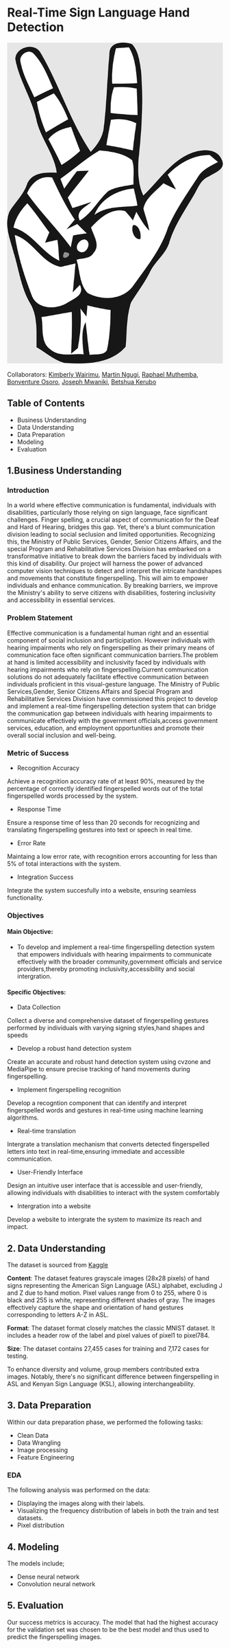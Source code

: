 # Real-Time Sign Language Hand Detection

![ksl image](https://github.com/BetshuaK/The_Black_Tide/raw/main/ksl%20image.png?raw=true)

Collaborators: [Kimberly Wairimu](https://github.com/KimberlyWairimu), [Martin Ngugi](https://github.com/martin-ngugi), [Raphael Muthemba](https://github.com/Rafael-Muthemba), [Bonventure Osoro](https://github.com/osoroSan), [Joseph Mwaniki](https://github.com/JosephMwaniki), [Betshua Kerubo](https://github.com/BetshuaK)

## Table of Contents

* Business Understanding
* Data Understanding
* Data Preparation
* Modeling
* Evaluation

## 1.Business Understanding

### Introduction

In a world where effective communication is fundamental, individuals with disabilities, particularly those relying on sign language, face significant challenges. Finger spelling, a crucial aspect of communication for the Deaf and Hard of Hearing, bridges this gap. Yet, there's a blunt communication division leading to social seclusion and limited opportunities. Recognizing this, the Ministry of Public Services, Gender, Senior Citizens Affairs, and the special Program and Rehabilitative Services Division has embarked on a transformative initiative to break down the barriers faced by individuals with this kind of disability. Our project will harness the power of advanced computer vision techniques to detect and interpret the intricate handshapes and movements that constitute fingerspelling. This will aim to empower individuals and enhance communication. By breaking barriers, we improve the Ministry's ability to serve citizens with disabilities, fostering inclusivity and accessibility in essential services.

### Problem Statement

Effective communication is a fundamental human right and an essential component of social inclusion and participation. However individuals with hearing impairments who rely on fingerspelling as their primary means of communication face often significant communication barriers.The problem at hand is limited accessibility and inclusivity faced by individuals with hearing impairments who rely on fingerspelling.Current communication solutions do not adequately facilitate effective communication between individuals proficient in this visual-gesture language. The Ministry of Public Services,Gender, Senior Citizens Affairs and Special Program and Rehabilitative Services Division have commissioned this project to develop and implement a real-time fingerspelling detection system that can bridge the communication gap between individuals with hearing impairments to communicate effectively with the government officials,access government services, education, and employment opportunities and promote their overall social inclusion and well-being.

### Metric of Success

* Recognition Accuracy

Achieve a recognition accuracy rate of at least 90%, measured by the percentage of correctly identified fingerspelled words out of the total fingerspelled words processed by the system.

 * Response Time

Ensure a response time of less than 20 seconds for recognizing and translating fingerspelling gestures into text or speech in real time.

* Error Rate

Maintaing a low error rate, with recognition errors accounting for less than 5% of total interactions with the system.

* Integration Success
  
Integrate the system succesfully into a website, ensuring seamless functionality.

### Objectives

#### Main Objective: 

* To develop and implement a real-time fingerspelling detection system that empowers individuals with hearing impairments to communicate effectively with the broader community,government officials and service providers,thereby promoting inclusivity,accessibility and social intergration.

#### Specific Objectives:

* Data Collection

Collect a diverse and comprehensive dataset of fingerspelling gestures performed by individuals with varying signing styles,hand shapes and speeds

* Develop a robust hand detection system

Create an accurate and robust hand detection system using cvzone and MediaPipe to ensure precise tracking of hand movements during fingerspelling.

* Implement fingerspelling recognition

Develop a recogntion component that can identify and interpret fingerspelled words and gestures in real-time using machine learning algorithms.

* Real-time translation

Intergrate a translation mechanism that converts detected fingerspelled letters into text in real-time,ensuring immediate and accessible communication.

* User-Friendly Interface

Design an intuitive user interface that is accessible and user-friendly, allowing individuals with disabilities to interact with the system comfortably

* Intergration into a website

Develop a website to intergrate the system to maximize its reach and impact.

## 2. Data Understanding

The dataset is sourced from [Kaggle](https://www.kaggle.com/datasets/datamunge/sign-language-mnist)

**Content**: The dataset features grayscale images (28x28 pixels) of hand signs representing the American Sign Language (ASL) alphabet, excluding J and Z due to hand motion. Pixel values range from 0 to 255, where 0 is black and 255 is white, representing different shades of gray. The images effectively capture the shape and orientation of hand gestures corresponding to letters A-Z in ASL.

**Format**: The dataset format closely matches the classic MNIST dataset. It includes a header row of the label and pixel values of pixel1 to pixel784.

**Size**: The dataset contains 27,455 cases for training and 7,172 cases for testing.

To enhance diversity and volume, group members contributed extra images. Notably, there's no significant difference between fingerspelling in ASL and Kenyan Sign Language (KSL), allowing interchangeability.

## 3. Data Preparation

Within our data preparation phase, we performed the following tasks:

* Clean Data
* Data Wrangling
* Image processing
* Feature Engineering

### EDA

The following analysis was performed on the data:

* Displaying the images along with their labels.
* Visualizing the frequency distribution of labels in both the train and test datasets.
* Pixel distribution

## 4. Modeling

The models include;

* Dense neural network
* Convolution neural network

## 5. Evaluation

Our success metrics is accuracy. The model that had the highest accuracy for the validation set was chosen to be the best model and thus used to predict the fingerspelling images.
